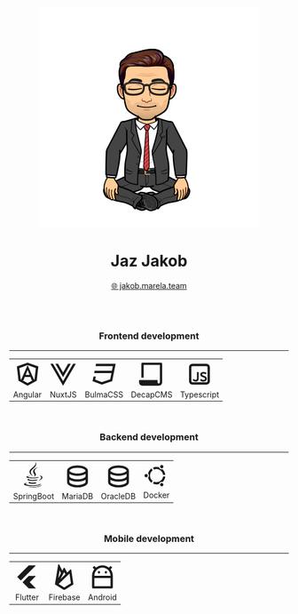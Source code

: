 <div align="center">

![](avatar.png)
# Jaz Jakob
[🌐 jakob.marela.team](https://jakob.marela.team)
</div>

<br/>
<br/>

<div align=center>

### Frontend development
<hr/>

<table>
    <tr>
        <td align=center>
                <svg width="50" xmlns="http://www.w3.org/2000/svg" viewBox="0 0 24 24" fill="currentColor"><path d="M17.5235 16.6507L18.0126 16.3795L19.1315 6.66941L12.0002 4.12362L4.86892 6.66941L5.98781 16.3795L6.46166 16.6422L12.0002 4.21L17.5235 16.6507ZM16.4246 17.26H15.6263L14.4576 14.34H9.52286L8.35412 17.26H7.57582L12.0002 19.7131L16.4246 17.26ZM12.0002 2L21.3002 5.32L19.8817 17.63L12.0002 22L4.11867 17.63L2.7002 5.32L12.0002 2ZM13.6984 12.54L12.0002 8.45L10.302 12.54H13.6984Z"></path></svg>
            <div>
                Angular
            </div>
        </td>
        <td align=center>
                <svg width="50" xmlns="http://www.w3.org/2000/svg" viewBox="0 0 24 24" fill="currentColor">
                    <path
                        d="M3.31677 3L12.001 18L20.6852 3H23.001L12.001 22L1.00098 3H3.31677ZM7.65887 3L12.001 10.5L16.3431 3H18.6589L12.001 14.5L5.34308 3H7.65887Z">
                    </path>
                </svg>
            <div>
                NuxtJS
            </div>
        </td>
        <td align=center>
                <svg width=50 xmlns="http://www.w3.org/2000/svg" viewBox="0 0 24 24" fill="currentColor"><path d="M2.8 14H4.83961L4.2947 16.7245L10.0393 18.8787L17.2665 16.4697L18.3604 11H3.4L3.8 9H18.7604L19.5604 5H4.6L5 3H22L19 18L10 21L2 18L2.8 14Z"></path></svg>
            <div>
                BulmaCSS
            </div>
        </td>
        <td align=center>
                <svg width="50" xmlns="http://www.w3.org/2000/svg" viewBox="0 0 24 24" fill="currentColor"><path d="M17 17V19C17 19.5523 17.4477 20 18 20C18.5523 20 19 19.5523 19 19V4H5V15H3V3C3 2.44772 3.44772 2 4 2H20C20.5523 2 21 2.44772 21 3V19C21 20.6569 19.6569 22 18 22H4C2.34315 22 1 20.6569 1 19V17H17Z"></path></svg>
            <div>
                DecapCMS
            </div>
        </td>
        <td align=center>
                <svg width="50" xmlns="http://www.w3.org/2000/svg" viewBox="0 0 24 24" fill="currentColor"><path d="M13.3344 16.055 12.4764 17.243C13.2904 17.969 14.3024 18.332 15.5124 18.332 16.4364 18.31 17.1404 18.0717 17.6244 17.617 18.1157 17.155 18.3614 16.605 18.3614 15.967 18.3614 15.3437 18.1891 14.8303 17.8444 14.427 17.4997 14.0237 16.9204 13.701 16.1064 13.459 15.4317 13.2537 14.9551 13.0667 14.6764 12.898 14.3977 12.722 14.2584 12.5093 14.2584 12.26 14.2584 12.0327 14.3721 11.8493 14.5994 11.71 14.8267 11.5707 15.1311 11.501 15.5124 11.501 15.7911 11.501 16.1064 11.556 16.4584 11.666 16.8104 11.7613 17.1221 11.9153 17.3934 12.128L18.1634 10.929C17.4887 10.3863 16.5941 10.115 15.4794 10.115 14.6801 10.115 14.0237 10.3203 13.5104 10.731 12.9824 11.1417 12.7184 11.6513 12.7184 12.26 12.7257 12.9053 12.9384 13.4077 13.3564 13.767 13.7817 14.1263 14.3867 14.4197 15.1714 14.647 15.8241 14.8523 16.2677 15.0577 16.5024 15.263 16.7297 15.4683 16.8434 15.7177 16.8434 16.011 16.8434 16.297 16.7297 16.517 16.5024 16.671 16.2677 16.8323 15.9304 16.913 15.4904 16.913 14.7717 16.9203 14.0531 16.6343 13.3344 16.055ZM7.80405 16.693C7.58405 16.561 7.37872 16.3667 7.18805 16.11L6.15405 16.957C6.46205 17.4777 6.84339 17.8407 7.29805 18.046 7.72339 18.2367 8.21105 18.332 8.76105 18.332 9.06172 18.332 9.37339 18.2843 9.69605 18.189 10.0187 18.0937 10.3157 17.9323 10.5871 17.705 11.0637 17.3237 11.3131 16.7003 11.3351 15.835V10.247H9.85005V15.549C9.85005 16.055 9.73639 16.4107 9.50905 16.616 9.28172 16.814 8.99572 16.913 8.65105 16.913 8.32105 16.913 8.03872 16.8397 7.80405 16.693ZM3 6C3 4.34315 4.34315 3 6 3H18C19.6569 3 21 4.34315 21 6V18C21 19.6569 19.6569 21 18 21H6C4.34315 21 3 19.6569 3 18V6ZM6 5C5.44772 5 5 5.44772 5 6V18C5 18.5523 5.44772 19 6 19H18C18.5523 19 19 18.5523 19 18V6C19 5.44772 18.5523 5 18 5H6Z"></path></svg>
            <div>
                Typescript
            </div>
        </td>
    </tr>
</table>

<br/>

### Backend development
<hr/>

<table>
    <tr>
        <td align=center>
                <svg width=50 xmlns="http://www.w3.org/2000/svg" viewBox="0 0 24 24" fill="currentColor"><path d="M15.6381 4.56605L15.6938 4.5979C14.9364 4.9983 12.7704 6.28707 12.7704 7.92968C12.7704 8.4836 13.0874 9.01832 13.3844 9.51951C13.6464 9.96157 13.893 10.3776 13.893 10.7576C13.893 11.7154 12.9598 12.4572 12.4328 12.7998L12.3326 12.7419C12.532 12.4988 12.7769 12.0921 12.7769 11.6583C12.7769 11.0601 12.4704 10.5823 12.159 10.0969C11.8375 9.59566 11.5106 9.08622 11.5106 8.42742C11.5106 6.1347 14.6259 4.90505 15.6381 4.56605ZM11.5434 5.77848C12.7958 4.65825 14.1645 3.43386 14.1645 1.59287C14.1645 0.759703 13.8238 0.227919 13.6546 0.0151978L13.6005 0.0463524C13.6419 0.211686 13.7011 0.518006 13.7011 0.917705C13.7011 2.59364 12.2794 3.76866 10.903 4.90626C9.61148 5.97365 8.35986 7.0081 8.35986 8.39247C8.35986 10.3768 10.3182 11.5983 11.1447 12.1138C11.1667 12.1275 11.1879 12.1407 11.2082 12.1534L11.2587 12.1243C11.2135 12.0755 11.1657 12.0246 11.1159 11.9716C10.4801 11.2952 9.51432 10.2677 9.51432 8.69722C9.51432 7.59357 10.4875 6.72305 11.5434 5.77848ZM11.0908 15.6857C12.8553 15.6857 14.0892 15.4328 14.637 15.2776L15.4693 15.7583C14.6762 16.1607 12.918 16.4679 11.0874 16.4679C8.93406 16.4679 6.58033 16.0056 6.57265 15.3901C6.5682 15.0509 7.3385 14.8244 8.1677 14.6778L8.21766 14.7068C8.21766 14.7068 7.93691 14.808 7.93983 15.0402C7.94424 15.3893 9.35916 15.6857 11.0908 15.6857ZM7.56243 17.857C7.56243 17.4495 8.40054 17.2571 8.78509 17.1805L8.83501 17.2094C8.76891 17.2586 8.73343 17.3259 8.73343 17.3827C8.73343 17.6501 9.66273 17.8944 11.0891 17.8944C12.3671 17.8944 13.0768 17.7367 13.4981 17.6363L14.4885 18.2094C14.4444 18.2411 13.4687 18.854 11.0867 18.854C9.35558 18.854 7.56243 18.4216 7.56243 17.857ZM16.0908 16.1289C17.2713 15.4563 18.4524 14.6603 18.519 13.3819C18.5628 12.5433 17.7924 11.9276 16.9493 12.0926L16.994 11.9801L16.9946 11.9781C17.2064 11.9136 17.4675 11.8618 17.761 11.8618C18.7036 11.8618 19.4266 12.427 19.5192 13.2181C19.705 14.8043 17.4574 15.8362 16.1978 16.1906L16.0908 16.1289ZM18.0656 19.1167C18.0751 20.2067 14.3677 20.8553 11.0541 20.8841C8.19296 20.9092 3.57989 20.3685 3.57033 19.2795C3.5637 18.5262 5.57092 18.0045 6.66027 17.8545L6.77512 17.9201C6.77512 17.9201 5.14953 18.2966 5.15551 18.9817C5.16149 19.665 8.58036 20.2563 11.0485 20.2348C14.8736 20.2014 17.4627 19.5776 17.769 18.7331L17.8234 18.702C17.9352 18.7838 18.0639 18.9191 18.0656 19.1167ZM6.43132 21.3375C7.78419 21.5649 9.39241 21.6739 10.7095 21.6623C16.9181 21.6081 18.6693 20.0816 18.9407 19.7504L18.9875 19.7777C18.9226 20.986 15.6401 21.99 11.5914 22.0254C9.52977 22.0433 7.65363 21.8047 6.30604 21.4096L6.43132 21.3375ZM9.03259 12.0541C7.95397 12.1371 5.63738 12.4797 5.63738 13.0904C5.63738 13.5516 7.76084 14.2028 11.0887 14.2028C14.083 14.2028 15.9733 13.6377 16.4136 13.4221L15.7707 13.048C15.3111 13.1734 13.6023 13.5539 11.0886 13.5539C9.60853 13.5539 7.05875 13.281 7.05875 12.8646C7.05875 12.4903 8.65043 12.2016 9.10709 12.1187C9.11713 12.1169 9.12662 12.1152 9.13553 12.1135L9.03259 12.0541Z"></path></svg>
            <div>
                SpringBoot
            </div>
        </td>
        <td align=center>
                <svg width=50 xmlns="http://www.w3.org/2000/svg" viewBox="0 0 24 24" fill="currentColor"><path d="M5 12.5C5 12.8134 5.46101 13.3584 6.53047 13.8931C7.91405 14.5849 9.87677 15 12 15C14.1232 15 16.0859 14.5849 17.4695 13.8931C18.539 13.3584 19 12.8134 19 12.5V10.3287C17.35 11.3482 14.8273 12 12 12C9.17273 12 6.64996 11.3482 5 10.3287V12.5ZM19 15.3287C17.35 16.3482 14.8273 17 12 17C9.17273 17 6.64996 16.3482 5 15.3287V17.5C5 17.8134 5.46101 18.3584 6.53047 18.8931C7.91405 19.5849 9.87677 20 12 20C14.1232 20 16.0859 19.5849 17.4695 18.8931C18.539 18.3584 19 17.8134 19 17.5V15.3287ZM3 17.5V7.5C3 5.01472 7.02944 3 12 3C16.9706 3 21 5.01472 21 7.5V17.5C21 19.9853 16.9706 22 12 22C7.02944 22 3 19.9853 3 17.5ZM12 10C14.1232 10 16.0859 9.58492 17.4695 8.89313C18.539 8.3584 19 7.81342 19 7.5C19 7.18658 18.539 6.6416 17.4695 6.10687C16.0859 5.41508 14.1232 5 12 5C9.87677 5 7.91405 5.41508 6.53047 6.10687C5.46101 6.6416 5 7.18658 5 7.5C5 7.81342 5.46101 8.3584 6.53047 8.89313C7.91405 9.58492 9.87677 10 12 10Z"></path></svg>
            <div>
                MariaDB
            </div>
        </td>
        <td align=center>
                <svg width=50 xmlns="http://www.w3.org/2000/svg" viewBox="0 0 24 24" fill="currentColor"><path d="M5 12.5C5 12.8134 5.46101 13.3584 6.53047 13.8931C7.91405 14.5849 9.87677 15 12 15C14.1232 15 16.0859 14.5849 17.4695 13.8931C18.539 13.3584 19 12.8134 19 12.5V10.3287C17.35 11.3482 14.8273 12 12 12C9.17273 12 6.64996 11.3482 5 10.3287V12.5ZM19 15.3287C17.35 16.3482 14.8273 17 12 17C9.17273 17 6.64996 16.3482 5 15.3287V17.5C5 17.8134 5.46101 18.3584 6.53047 18.8931C7.91405 19.5849 9.87677 20 12 20C14.1232 20 16.0859 19.5849 17.4695 18.8931C18.539 18.3584 19 17.8134 19 17.5V15.3287ZM3 17.5V7.5C3 5.01472 7.02944 3 12 3C16.9706 3 21 5.01472 21 7.5V17.5C21 19.9853 16.9706 22 12 22C7.02944 22 3 19.9853 3 17.5ZM12 10C14.1232 10 16.0859 9.58492 17.4695 8.89313C18.539 8.3584 19 7.81342 19 7.5C19 7.18658 18.539 6.6416 17.4695 6.10687C16.0859 5.41508 14.1232 5 12 5C9.87677 5 7.91405 5.41508 6.53047 6.10687C5.46101 6.6416 5 7.18658 5 7.5C5 7.81342 5.46101 8.3584 6.53047 8.89313C7.91405 9.58492 9.87677 10 12 10Z"></path></svg>
            <div>
                OracleDB
            </div>
        </td>
        <td align=center>
                <svg xmlns="http://www.w3.org/2000/svg" viewBox="0 0 24 24" fill="currentColor"><path d="M8.66784 19.2731L9.67371 17.5309C12.4214 18.6911 15.6673 17.6497 17.1971 15C17.6099 14.2851 17.8588 13.5206 17.9555 12.75H19.9677C19.8637 13.8618 19.5241 14.9695 18.9292 16C18.5267 16.6971 18.035 17.3108 17.477 17.8349C16.8385 17.6413 16.1244 17.7022 15.501 18.0621C14.8783 18.4216 14.4688 19.0086 14.3168 19.6575C12.4998 20.2066 10.4923 20.1118 8.66784 19.2731ZM7.3688 18.5231C5.73024 17.3624 4.64445 15.6713 4.21148 13.8232C4.69743 13.3671 5.00098 12.719 5.00098 12C5.00098 11.2801 4.69669 10.6312 4.20973 10.1751C4.38459 9.42975 4.67025 8.69715 5.07277 7.99995C5.66768 6.96954 6.4572 6.12154 7.3681 5.47557L8.3742 7.2182C7.75517 7.68729 7.21755 8.28509 6.80482 8.99995C5.27497 11.6497 5.996 14.9814 8.37467 16.7809L7.3688 18.5231ZM8.66779 4.72671C10.4122 3.92909 12.4225 3.76619 14.3163 4.34045C14.4679 4.99011 14.8776 5.57789 15.501 5.93778C16.1243 6.29766 16.8382 6.3586 17.4766 6.16508C18.9209 7.51805 19.785 9.34047 19.9664 11.25H17.9542C17.7265 9.45286 16.6908 7.77941 15.001 6.8038C13.3112 5.82819 11.3441 5.76797 9.67386 6.46927L8.66779 4.72671ZM16.001 5.07175C15.2835 4.65754 15.0377 3.74015 15.4519 3.02271C15.8662 2.30527 16.7835 2.05946 17.501 2.47367C18.2184 2.88789 18.4642 3.80527 18.05 4.52271C17.6358 5.24015 16.7184 5.48596 16.001 5.07175ZM4.00098 12C4.00098 12.8284 3.3294 13.5 2.50098 13.5C1.67255 13.5 1.00098 12.8284 1.00098 12C1.00098 11.1715 1.67255 10.5 2.50098 10.5C3.3294 10.5 4.00098 11.1715 4.00098 12ZM16.001 18.9282C16.7184 18.5139 17.6358 18.7598 18.05 19.4772C18.4642 20.1946 18.2184 21.112 17.501 21.5262C16.7835 21.9404 15.8662 21.6946 15.4519 20.9772C15.0377 20.2598 15.2835 19.3424 16.001 18.9282Z"></path></svg>
            <div>
                Docker
            </div>
        </td>
    </tr>
</table>

<br/>

### Mobile development
<hr/>

<table>
    <tr>
        <td align=center>
                <svg width=50 xmlns="http://www.w3.org/2000/svg" viewBox="0 0 24 24" fill="currentColor"><path d="M13.5039 2.00098L3.50391 12.001L6.58724 15.0843L19.6673 2.00098H13.5039ZM13.4985 11.1989L8.12328 16.6199L13.4956 21.9998H19.6842L14.2975 16.5999L19.6856 11.1998L13.4985 11.1989Z"></path></svg>
            <div>
                Flutter
            </div>
        </td>
        <td align=center>
                <svg width=50 xmlns="http://www.w3.org/2000/svg" viewBox="0 0 24 24" fill="currentColor"><path d="M9.22296 8.70695L6.91128 13.0414L8.00027 6.32592L9.22296 8.70695ZM10.3684 6.55928L7.69485 1.35292C7.47439 0.923595 6.83377 1.02489 6.75651 1.50129L4 18.4998L5.74819 19.5926L10.94 22.8375C11.5885 23.2428 12.4115 23.2428 13.06 22.8375L20 18.5L18.1424 5.96098C18.0828 5.5587 17.5934 5.39205 17.3007 5.67433L14.566 8.31132L12.4412 4.32721C12.2529 3.97426 11.7471 3.97426 11.5588 4.32721L10.3684 6.55928ZM13.0692 9.75472L8.66667 14L12 7.75L13.0692 9.75472ZM7.23219 18.1616L16.5911 9.137L17.8297 17.4979L12 21.1415L7.23219 18.1616Z"></path></svg>
            <div>
                Firebase
            </div>
        </td>
        <td align=center>
                <svg width=50 xmlns="http://www.w3.org/2000/svg" viewBox="0 0 24 24" fill="currentColor"><path d="M19 13H5V20H19V13ZM19 11C19 7.13401 15.866 4 12 4C8.13401 4 5 7.13401 5 11H19ZM6.38231 3.9681C7.92199 2.73647 9.87499 2 12 2C14.125 2 16.078 2.73647 17.6177 3.9681L19.0711 2.51472L20.4853 3.92893L19.0319 5.38231C20.2635 6.92199 21 8.87499 21 11V21C21 21.5523 20.5523 22 20 22H4C3.44772 22 3 21.5523 3 21V11C3 8.87499 3.73647 6.92199 4.9681 5.38231L3.51472 3.92893L4.92893 2.51472L6.38231 3.9681ZM9 9C8.44772 9 8 8.55228 8 8C8 7.44772 8.44772 7 9 7C9.55228 7 10 7.44772 10 8C10 8.55228 9.55228 9 9 9ZM15 9C14.4477 9 14 8.55228 14 8C14 7.44772 14.4477 7 15 7C15.5523 7 16 7.44772 16 8C16 8.55228 15.5523 9 15 9Z"></path></svg>
            <div>
                Android
            </div>
        </td>
    </tr>
</table>
</div>


<!--
**JakMar17/JakMar17** is a ✨ _special_ ✨ repository because its `README.md` (this file) appears on your GitHub profile.

Here are some ideas to get you started:

- 🔭 I’m currently working on ...
- 🌱 I’m currently learning ...
- 👯 I’m looking to collaborate on ...
- 🤔 I’m looking for help with ...
- 💬 Ask me about ...
- 📫 How to reach me: ...
- 😄 Pronouns: ...
- ⚡ Fun fact: ...
-->
